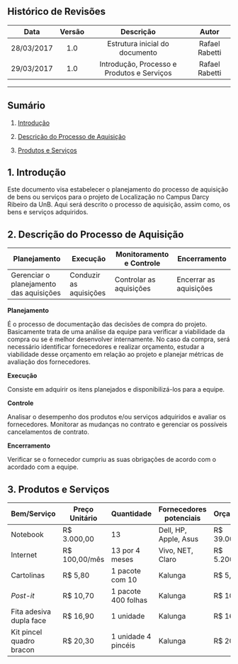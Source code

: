 ## Histórico de Revisões

| Data | Versão | Descrição | Autor |
|:----:|:------:|:---------:|:-----:|
|28/03/2017|1.0|Estrutura inicial do documento|Rafael Rabetti|
|29/03/2017|1.0|Introdução, Processo e Produtos e Serviços|Rafael Rabetti|

***

## Sumário

1. [Introdução](#1-introdução)

2. [Descrição do Processo de Aquisição](#2-descrição-do-processo-de-aquisição)

3. [Produtos e Serviços](#3-produtos-e-serviços)

## 1. Introdução

Este documento visa estabelecer o planejamento do processo de aquisição de bens ou serviços para o projeto de Localização no Campus Darcy Ribeiro da UnB. Aqui será descrito o processo de aquisição, assim como, os bens e serviços adquiridos.

## 2. Descrição do Processo de Aquisição

| **Planejamento**                        | **Execução**           | **Monitoramento e Controle** | **Encerramento**       |
|-----------------------------------------|------------------------|------------------------------|------------------------|
| Gerenciar o planejamento das aquisições | Conduzir as aquisições | Controlar as aquisições      | Encerrar as aquisições |


**Planejamento** 

É o processo de documentação das decisões de compra do projeto. 
Basicamente trata de uma análise da equipe para verificar a viabilidade da compra ou se é melhor desenvolver internamente. No caso da compra, será necessário identificar fornecedores e realizar orçamento, estudar a viabilidade desse orçamento em relação ao projeto e planejar métricas de avaliação dos fornecedores.

**Execução**

Consiste em adquirir os itens planejados e disponibilizá-los para a equipe.

**Controle**

Analisar o desempenho dos produtos e/ou serviços adquiridos e avaliar os fornecedores. Monitorar as mudanças no contrato e gerenciar os possíveis cancelamentos de contrato.

**Encerramento**

Verificar se o fornecedor cumpriu as suas obrigações de acordo com o acordado com a equipe.

## 3. Produtos e Serviços

|Bem/Serviço|Preço Unitário|Quantidade|Fornecedores potenciais|Orçamento|
|-----|-----|-----|-----|------|
|Notebook|R$ 3.000,00|13|Dell, HP, Apple, Asus|R$ 39.000,00|
|Internet|R$ 100,00/mês|13 por 4 meses|Vivo, NET, Claro|R$ 5.200,00|
|Cartolinas|R$ 5,80|1 pacote com 10|Kalunga|R$ 5,80|
|*Post-it*|R$ 10,70|1 pacote 400 folhas|Kalunga|R$ 10,70|
|Fita adesiva dupla face|R$ 16,90|1 unidade|Kalunga|R$ 16,90|
|Kit pincel quadro bracon|R$ 20,30|1 unidade 4 pincéis|Kalunga|R$ 20,30|